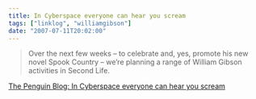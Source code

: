 ```yaml
---
title: In Cyberspace everyone can hear you scream
tags: ["linklog", "williamgibson"]
date: "2007-07-11T20:02:00"
---
```


> Over the next few weeks – to celebrate and, yes, promote his new novel Spook Country – we’re planning a range of William Gibson activities in Second Life.

[The Penguin Blog: In Cyberspace everyone can hear you scream](https://penguinukbooks.wordpress.com/2007/07/09/in-cyberspace-e/)
